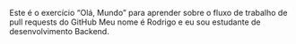 Este é o exercício “Olá, Mundo” para aprender sobre o fluxo de trabalho de pull requests do GitHub
Meu nome é Rodrigo e eu sou estudante de desenvolvimento Backend.

